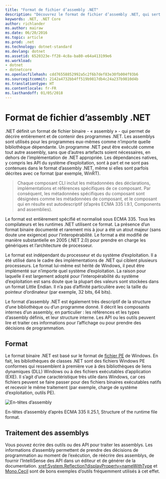 ```yaml
---
title: "Format de fichier d’assembly .NET"
description: "Découvrez le format de fichier d’assembly .NET, qui sert à décrire et à contenir les bibliothèques et les applications .NET."
keywords: .NET, .NET Core
author: richlander
ms.author: mairaw
ms.date: 06/20/2016
ms.topic: article
ms.prod: .net
ms.technology: dotnet-standard
ms.devlang: dotnet
ms.assetid: 6520323e-ff28-4c8a-ba80-e64a413199e6
ms.workload:
- dotnet
- dotnetcore
ms.openlocfilehash: cdd76558852992a5c2f6b7def83e30fb004f93b6
ms.sourcegitcommit: 2142a4732bb4ff519b9817db4c24a237b9810d4b
ms.translationtype: HT
ms.contentlocale: fr-FR
ms.lasthandoff: 01/05/2018
---
```

# <a name="net-assembly-file-format"></a>Format de fichier d’assembly .NET

.NET définit un format de fichier binaire - « assembly » - qui permet de décrire entièrement et de contenir des programmes .NET. Les assemblys sont utilisés pour les programmes eux-mêmes comme n’importe quelle bibliothèque dépendante. Un programme .NET peut être exécuté comme tout autre assembly, sans que d’autres artefacts soient nécessaires, en dehors de l’implémentation de .NET appropriée. Les dépendances natives, y compris les API du système d’exploitation, sont à part et ne sont pas contenues dans le format d’assembly .NET, même si elles sont parfois décrites avec ce format (par exemple, WinRT).

> Chaque composant CLI inclut les métadonnées des déclarations, implémentations et références spécifiques de ce composant. Par conséquent, les métadonnées spécifiques du composant sont désignées comme les métadonnées de composant, et le composant qui en résulte est autodescriptif (d’après ECMA 335 I.9.1, Components and assemblies).

Le format est entièrement spécifié et normalisé sous ECMA 335. Tous les compilateurs et les runtimes .NET utilisent ce format. La présence d’un format binaire documenté et rarement mis à jour a été un atout majeur (sans doute une exigence) pour l’interopérabilité. Le format a été modifié de manière substantielle en 2005 (.NET 2.0) pour prendre en charge les génériques et l’architecture de processeur.

Le format est indépendant du processeur et du système d’exploitation. Il a été utilisé dans le cadre des implémentations de .NET qui ciblent plusieurs processeurs. Le format lui-même est hérité de Windows, il peut être implémenté sur n’importe quel système d’exploitation. La raison pour laquelle il est largement adopté pour l’interopérabilité du système d’exploitation est sans doute que la plupart des valeurs sont stockées dans un format Little Endian. Il n’a pas d’affinité particulière avec la taille du pointeur d’ordinateur (par exemple, 32 bits, 64 bits).

Le format d’assembly .NET est également très descriptif de la structure d’une bibliothèque ou d’un programme donné. Il décrit les composants internes d’un assembly, en particulier : les références et les types d’assembly définis, et leur structure interne. Les API ou les outils peuvent lire et traiter ces informations pour l’affichage ou pour prendre des décisions de programmation.

## <a name="format"></a>Format

Le format binaire .NET est basé sur le format de [fichier PE](http://en.wikipedia.org/wiki/Portable_Executable) de Windows. En fait, les bibliothèques de classes .NET sont des fichiers Windows PE conformes qui ressemblent à première vue à des bibliothèques de liens dynamiques (DLL) Windows ou à des fichiers exécutables d’application (EXE). Il s’agit d’une caractéristique très utile dans Windows, car ces fichiers peuvent se faire passer pour des fichiers binaires exécutables natifs et recevoir le même traitement (par exemple, charge de système d’exploitation, outils PE).

![En-têtes d’assembly](./media/assembly-format/assembly-headers.png)

En-têtes d’assembly d’après ECMA 335 II.25.1, Structure of the runtime file format.

## <a name="processing-the-assemblies"></a>Traitement des assemblys

Vous pouvez écrire des outils ou des API pour traiter les assemblys. Les informations d’assembly permettent de prendre des décisions de programmation au moment de l’exécution, de réécrire des assemblys, de fournir l’IntelliSense des API dans un éditeur et de générer de la documentation. <xref:System.Reflection?displayProperty=nameWithType> et [Mono.Cecil](http://www.mono-project.com/docs/tools+libraries/libraries/Mono.Cecil/) sont de bons exemples d’outils fréquemment utilisés à cet effet.
